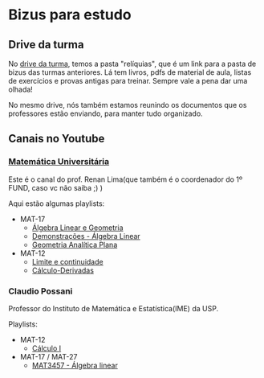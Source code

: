 # Bizus para estudo

## Drive da turma
No [drive da turma](https://drive.google.com/drive/folders/17rskEUJtUOL3__gwe72WHbjCRlpJaaTo?usp=sharing), temos a pasta "relíquias", que é um link para a pasta de bizus das turmas anteriores.
Lá tem livros, pdfs de material de aula, listas de exercícios e provas antigas para treinar. Sempre vale a pena dar uma olhada!

No mesmo drive, nós também estamos reunindo os documentos que os professores estão enviando, para manter tudo organizado.

## Canais no Youtube
### [Matemática Universitária]
Este é o canal do prof. Renan Lima(que também é o coordenador do 1º FUND, caso vc não saiba ;) )

Aqui estão algumas playlists:
- MAT-17
  - [Álgebra Linear e Geometria](https://www.youtube.com/playlist?list=PL7PW7YXa8HO3vata0DUsMPrzgOuXvoDSI)
  - [Demonstrações - Álgebra Linear](https://www.youtube.com/playlist?list=PL7PW7YXa8HO0-BxKq7mMNWp9sGjU8Yjep)
  - [Geometria Analítica Plana](https://www.youtube.com/playlist?list=PL7PW7YXa8HO39l_oMEWzY5YgX9ARioap1)
- MAT-12
  - [Limite e continuidade](https://www.youtube.com/playlist?list=PL7PW7YXa8HO2AGOEt4HvwhJy9nkn8nujn)
  - [Cálculo-Derivadas](https://www.youtube.com/playlist?list=PL7PW7YXa8HO0Uc9f-J2hg6EALhGhcBo9P)

### Claudio Possani
Professor do Instituto de Matemática e Estatística(IME) da USP.

Playlists:
- MAT-12
  - [Cálculo I](https://www.youtube.com/playlist?list=PLxI8Can9yAHdCutIIiKca1wrkuRLvBhHs)
- MAT-17 / MAT-27
  - [MAT3457 - Álgebra linear](https://www.youtube.com/playlist?list=PLIEzh1OveCVczEZAjhVIVd7Qs-X8ILgnI)


[Matemática Universitária]: https://www.youtube.com/channel/UC6TTtp9Hdx7GUz0OjrVg1_Q/featured
